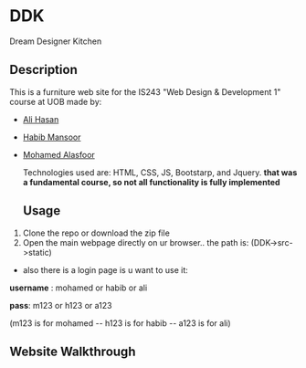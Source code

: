 # DDK
Dream Designer Kitchen

## Description
This is a furniture web site for the IS243 "Web Design & Development 1" course at UOB made by:
- [Ali Hasan](https://github.com/AliHJMM)
- [Habib Mansoor](https://github.com/7abib04)
- [Mohamed Alasfoor](https://github.com/Mohamed-Alasfoor)


  Technologies used are: HTML, CSS, JS, Bootstarp, and Jquery.
  **that was a fundamental course, so not all functionality is fully implemented**

    ## Usage
1. Clone the repo or download the zip file
2. Open the main webpage directly on ur browser.. the path is: (DDK->src->static)

- also there is a login page is u want to use it:
 
**username** : mohamed  or habib  or ali

**pass**: m123  or h123  or a123

(m123 is for mohamed -- h123 is for habib -- a123 is for ali)

## Website Walkthrough